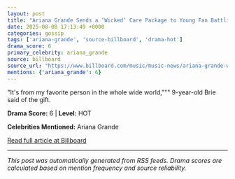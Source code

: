 ```yaml
---
layout: post
title: "Ariana Grande Sends a ‘Wicked’ Care Package to Young Fan Battling Cancer: ‘I Hope It Makes You Smile’"""
date: 2025-08-08 17:13:49 +0000
categories: gossip
tags: ['ariana-grande', 'source-billboard', 'drama-hot']
drama_score: 6
primary_celebrity: ariana_grande
source: billboard
source_url: "https://www.billboard.com/music/music-news/ariana-grande-wicked-care-package-young-fan-cancer-1236039662/"""
mentions: {'ariana_grande': 6}
---
```


"It's from my favorite person in the whole wide world,""" 9-year-old Brie said of the gift.

**Drama Score:** 6 | **Level:** HOT

**Celebrities Mentioned:** Ariana Grande

[Read full article at Billboard](https://www.billboard.com/music/music-news/ariana-grande-wicked-care-package-young-fan-cancer-1236039662/)

---
*This post was automatically generated from RSS feeds. Drama scores are calculated based on mention frequency and source reliability.*
